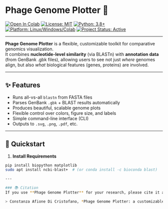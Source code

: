 # Phage Genome Plotter 🧬
[![Open In Colab](https://colab.research.google.com/assets/colab-badge.svg)](https://colab.research.google.com/github/coafione/phage-genome-plotter/blob/main/example/Phage-genome-plotter.ipynb)
[![License: MIT](https://img.shields.io/badge/License-MIT-yellow.svg)](LICENSE)
[![Python: 3.8+](https://img.shields.io/badge/Python-3.8%2B-blue)](#)
[![Platform: Linux/Windows/Colab](https://img.shields.io/badge/Platform-Linux%20%7C%20Windows%20%7C%20Colab-success)](#)
[![Project Status: Active](https://img.shields.io/badge/Status-Active-brightgreen)](#)

---

**Phage Genome Plotter** is a flexible, customizable toolkit for comparative genomics visualization.  
It combines **nucleotide-level similarity** (via BLASTn) with **annotation data** (from GenBank .gbk files), allowing users to see not just *where* genomes align, but also *what* biological features (genes, proteins) are involved.

---

## ✨ Features
- Runs all-vs-all `blastn` from FASTA files
- Parses GenBank `.gbk` + BLAST results automatically
- Produces beautiful, scalable genome plots
- Flexible control over colors, figure size, and labels
- Simple command-line interface (CLI)
- Outputs to `.svg`, `.png`, `.pdf`, etc.

---

## 🚀 Quickstart
1. **Install Requirements**
```bash
pip install biopython matplotlib
sudo apt install ncbi-blast+  # (or conda install -c bioconda blast)

---

### 📚 Citation
If you use **Phage Genome Plotter** for your research, please cite it as:

> Constanza Afione Di Cristofano, *Phage Genome Plotter: a customizable toolkit for comparative genomics visualization*, GitHub (2025). [https://github.com/coafione/phage-genome-plotter](https://github.com/yourusername/phage-genome-plotter)
